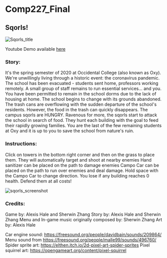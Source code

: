 # Comp227_Final

## Sqorls! 

![Sqorls_title](https://user-images.githubusercontent.com/33335169/81469084-e9fd4400-9197-11ea-843e-1c941efcdf1f.png)

Youtube Demo available [here](https://youtu.be/KIY10BymADM)


### Story:
It's the spring semester of 2020 at Occidental College (also known as Oxy). We're
unwillingly living through a historic event: the coronavirus pandemic. The school
has been evacuated - students sent home, professors working remotely. A small group
of staff remains to run essential services... and you. You have been permitted to
remain in the school dorms due to the lack of housing at home. The school begins
to change with its grounds abandoned. The trash cans are overflowing with the sudden
departure of the school's residents. However, the food in the trash can quickly disappears.
The campus sqorls are HUNGRY. Ravenous for more, the sqorls start to attack the school
in search of food. They hunt each building with the goal to feed their rapidly growing
families. You are the last of the few remaining students at Oxy and it is up to you
to save the school from nature's ruin.

### Instructions:

Click on towers in the bottom right corner and then on the grass to place them. They will
automatically target and shoot at nearby enemies
Hand sanitizer can be placed on the path to damage enemies
Campo Car can be placed on the path to run over enemies and deal damage.
Hold space with the Campo Car to change direction.
You lose if any building reaches 0 health. Defend them at all costs!

![sqorls_screenshot](https://user-images.githubusercontent.com/33335169/81467976-3d1fc880-9191-11ea-9878-f0e707cfd165.png)


### Credits:

Game by: Alexis Hale and Sherwin Zhang
Story by: Alexis Hale and Sherwin Zhang
Menu and In-game music originally composed by: Sherwin Zhang
Art by: Alexis Hale

Car engine sound: https://freesound.org/people/davidbain/sounds/209864/
Menu sound from https://freesound.org/people/malle99/sounds/496760/
Spider sprite art: https://elthen.itch.io/2d-pixel-art-spider-sprites
Pixel squirrel art: https://opengameart.org/content/pixel-squirrel

